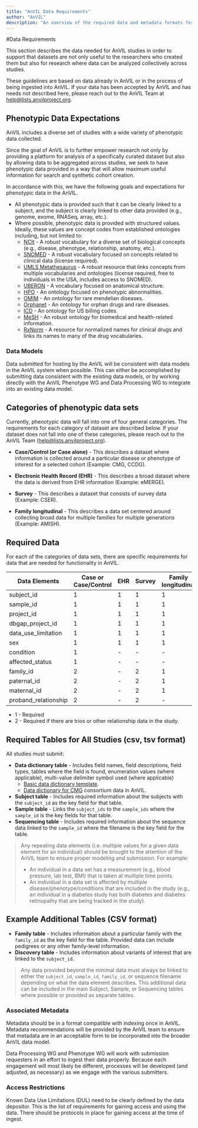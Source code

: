 ```yaml
---
title: "AnVIL Data Requirements"
author: "AnVIL"
description: "An overview of the required data and metadata formats for submitting data to AnVIL."
---
```

#Data Requirements

This section describes the data needed for AnVIL studies in order to support that datasets are not only useful to the researchers who created them but also for research where data can be analyzed collectively across studies.

These guidelines are based on data already in AnVIL or in the process of being ingested into AnVIL. If your data has been accepted by AnVIL and has needs not described here, please reach out to the AnVIL Team at <help@lists.anvilproject.org>.

## Phenotypic Data Expectations
AnVIL includes a diverse set of studies with a wide variety of phenotypic data collected.

Since the goal of AnVIL is to further empower research not only by providing a platform for analysis of a specifically curated dataset but also by allowing data to be aggregated across studies, we seek to have phenotypic data provided in a way that will allow maximum useful information for search and synthetic cohort creation.

In accordance with this, we have the following goals and expectations for phenotypic data in the AnVIL.

- All phenotypic data is provided such that it can be clearly linked to a subject, and the subject is clearly linked to other data provided (e.g., genome, exome, RNASeq, array, etc.).
- Where possible, phenotypic data is provided with structured values. Ideally, these values are concept codes from established ontologies including, but not limited to:
  - [NCIt](https://ncithesaurus.nci.nih.gov/ncitbrowser/) - A robust vocabulary for a diverse set of biological concepts (e.g., disease, phenotype, relationship, anatomy, etc.).
  - [SNOMED](https://www.snomed.org/) - A robust vocabulary focused on concepts related to clinical data (license required).
  - [UMLS Metathesaurus](https://www.nlm.nih.gov/research/umls/index.html) - A robust resource that links concepts from multiple vocabularies and ontologies (license required, free to individuals in the USA, includes access to SNOMED).
  - [UBERON](https://www.ebi.ac.uk/ols/ontologies/uberon) - A vocabulary focused on anatomical structure.
  - [HPO](https://hpo.jax.org/app/) - An ontology focused on phenotypic abnormalities.
  - [OMIM](https://www.omim.org/) - An ontology for rare mendelian diseases.
  - [Orphanet](https://www.orpha.net/consor/cgi-bin/index.php) - An ontology for orphan drugs and rare diseases.
  - [ICD](https://icd.codes/) - An ontology for US billing codes.
  - [MeSH](https://meshb.nlm.nih.gov/search) - An robust ontology for biomedical and health-related information.
  - [RxNorm](https://mor.nlm.nih.gov/RxNav/) - A resource for normalized names for clinical drugs and links its names to many of the drug vocabularies.

### Data Models
Data submitted for hosting by the AnVIL will be consistent with data models in the AnVIL system when possible. This can either be accomplished by submitting data consistent with the existing data models, or by working directly with the AnVIL Phenotype WG and Data Processing WG to integrate into an existing data model.

## Categories of phenotypic data sets
Currently, phenotypic data will fall into one of four general categories. The requirements for each category of dataset are described below. If your dataset does not fall into one of these categories, please reach out to the AnVIL Team (help@lists.anvilproject.org).

- **Case/Control (or Case alone)** - This describes a dataset where information is collected around a particular disease or phenotype of interest for a selected cohort (Example: CMG, CCDG).

- **Electronic Health Record (EHR)** -  This describes a broad dataset where the data is derived from EHR information (Example: eMERGE).

- **Survey** - This describes a dataset that consists of survey data (Example: CSER).

- **Family longitudinal** -  This describes a data set centered around collecting broad data for multiple families for multiple generations (Example: AMISH).

## Required Data
For each of the categories of data sets, there are specific requirements for data that are needed for functionality in AnVIL.

Data Elements | Case or Case/Control | EHR | Survey |Family longitudinal
-- | -- | -- | -- | --
subject_id | 1 | 1 |1 | 1
sample_id | 1 | 1 | 1 | 1
project_id | 1 | 1 | 1 | 1
dbgap_project_id | 1 | 1 | 1 | 1
data_use_limitation | 1 | 1 | 1 | 1
sex | 1 | 1 | 1 | 1
condition | 1 | - | - | -
affected_status | 1 | - | - | -
family_id | 2 | - | 2 | 1
paternal_id | 2 | - | 2 | 1
maternal_id | 2 | - | 2 | 1
proband_relationship | 2 | - | 2 | -


- 1 - Required
- 2 - Required if there are trios or other relationship data in the study.


## Required Tables for All Studies (csv, tsv format)
All studies must submit:
- **Data dictionary table** - Includes field names, field descriptions, field types, tables where the field is found, enumeration values (where applicable), multi-value delimiter symbol used (where applicable)
  - [Basic data dictionary template](https://docs.google.com/spreadsheets/d/1KSHONPQAQ61oGXofQednTNdHsODNmBkx6zBg3GnGMGU/edit#gid=0).
  - [Data dictionary for CMG](https://docs.google.com/spreadsheets/d/1zVFyuclXJrThLELM0zGVXCEui8mIfyHLBjH_Mdx6uj8/edit#gid=1507031680) consortium data in AnVIL.
- **Subject table** - Includes required information about the subjects with the `subject_id` as the key field for that table.
- **Sample table** -  Links the `subject_ids` to the `sample_ids` where the `sample_id` is the key fields for that table.
- **Sequencing table** - Includes required information about the sequence data linked to the `sample_id` where the filename is the key field for the table.

>Any repeating data elements (i.e. multiple values for a given data element for an individual) should be brought to the attention of the AnVIL team to ensure proper modeling and submission. For example:
>- An individual in a data set has a measurement (e.g., blood pressure, lab test, BMI) that is taken at multiple time points.
>- An individual in a data set is affected by multiple disease/phenotype/conditions that are included in the study (e.g., an individual in a diabetes study has both diabetes and diabetes retinopathy that are being tracked in the study).

## Example Additional Tables (CSV format)
- **Family table** - Includes information about a particular family with the `family_id` as the key field for the table.
  Provided data can include pedigrees or any other family-level information.
- **Discovery table** - Includes information about variants of interest that are linked to the `subject_id.`

>Any data provided beyond the minimal data must always be linked to either the `subject_id`, `sample_id`, `family_id`, or sequence filename depending on what the data element describes. This additional data can be included in the main Subject, Sample, or Sequencing tables where possible or provided as separate tables.

### Associated Metadata

Metadata should be in a format compatible with indexing once in AnVIL. Metadata recommendations will be provided by the AnVIL team to ensure that metadata are in an acceptable form to be incorporated into the broader AnVIL data model.

Data Processing WG and Phenotype WG will work with submission requesters in an effort to ingest their data properly. Because each engagement will most likely be different, processes will be developed (and adjusted, as necessary) as we engage with the various submitters.

### Access Restrictions

Known Data Use Limitations (DUL) need to be clearly defined by the data depositor. This is the list of requirements for gaining access and using the data. There should be protocols in place for gaining access at the time of ingest.



